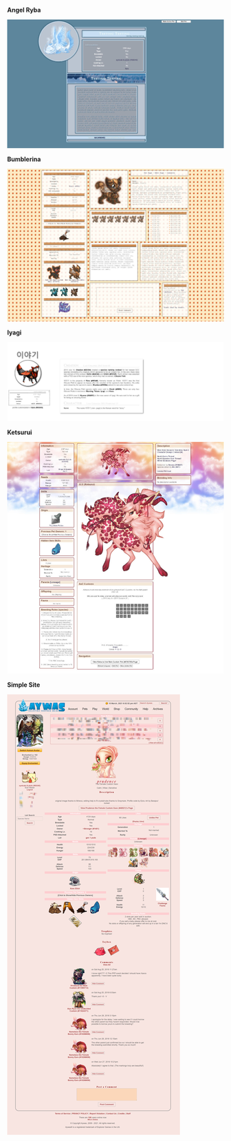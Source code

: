 **Angel Ryba**

![angel ryba](https://raw.githubusercontent.com/50345/aywas/main/pet%20profiles/angel%20ryba/6962c414_preview.jpg)

**Bumblerina**

![bumblerina](https://raw.githubusercontent.com/50345/aywas/main/pet%20profiles/bumblerina/487a7f80_preview.jpg)

**Iyagi**

![iyagi](https://raw.githubusercontent.com/50345/aywas/main/pet%20profiles/iyagi/be5734fe.jpg)

**Ketsurui**

![ketsurui](https://raw.githubusercontent.com/50345/aywas/main/pet%20profiles/ketsurui/1a75f3b2.jpg)

**Simple Site**

![simple site](https://raw.githubusercontent.com/50345/aywas/main/pet%20profiles/simple%20site/a7a1d78_preview.png)
